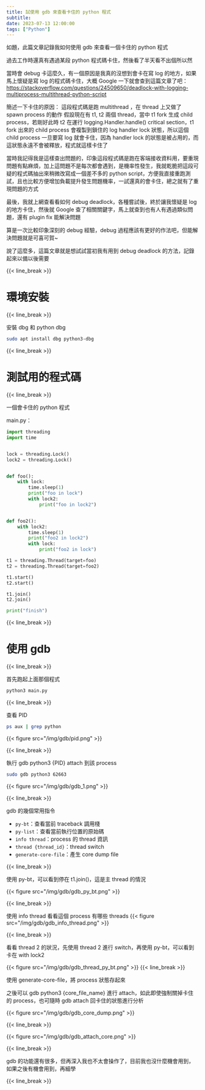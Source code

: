 ```yaml
---
title: 試使用 gdb 來查看卡住的 python 程式
subtitle: 
date: 2023-07-13 12:00:00
tags: ["Python"]
---
```


如題，此篇文章記錄我如何使用 gdb 來查看一個卡住的 python 程式

過去工作時還真有遇過某段 python 程式碼卡住，然後看了半天看不出個所以然

當時會 debug 卡這麼久，有一個原因是我真的沒想到會卡在寫 log 的地方，如果馬上懷疑是寫 log 的程式碼卡住，大概 Google 一下就會查到這篇文章了吧：https://stackoverflow.com/questions/24509650/deadlock-with-logging-multiprocess-multithread-python-script

簡述一下卡住的原因：
這段程式碼是跑 multithread ，在 thread 上又做了 spawn process 的動作
假設現在有 t1, t2 兩個 thread，當中 t1 fork 生成 child process，若剛好此時 t2 在運行 logging.Handler.handle() critical section，t1 fork 出來的 child process 會複製到鎖住的 log handler lock 狀態，所以這個 child process 一旦要寫 log 就會卡住，因為 handler lock 的狀態是被占用的，而這狀態永遠不會被釋放，程式就這樣卡住了

<!--more-->

當時我記得我是這樣查出問題的，印象這段程式碼是跑在客端接收資料用，要重現問題有點麻煩，加上這問題不是每次都會遇到，是機率性發生，我就乾脆把這段可疑的程式碼抽出來稍微改寫成一個差不多的 python script，方便我直接重跑測試，且也比較方便增加負載提升發生問題機率，一試還真的會卡住，總之就有了重現問題的方式

最後，我就上網查看看如何 debug deadlock，各種嘗試後，終於讓我懷疑是 log 的地方卡住，然後就 Google 查了相關關鍵字，馬上就查到也有人有遇過類似問題，還有 plugin fix 能解決問題

算是一次比較印象深刻的 debug 經驗，debug 過程應該有更好的作法吧，但能解決問題就是可喜可賀~

說了這麼多，這篇文章就是想試試當初我有用到 debug deadlock 的方法，記錄起來以備以後需要

{{< line_break >}}
# 環境安裝
{{< line_break >}}

安裝 dbg 和 python dbg

```bash
sudo apt install dbg python3-dbg
```

{{< line_break >}}
# 測試用的程式碼
{{< line_break >}}

一個會卡住的 python 程式

main.py：
```python
import threading
import time


lock = threading.Lock()
lock2 = threading.Lock()


def foo():
    with lock:
        time.sleep(1)
        print("foo in lock")
        with lock2:
            print("foo in lock2")


def foo2():
    with lock2:
        time.sleep(1)
        print("foo2 in lock2")
        with lock:
            print("foo2 in lock")

t1 = threading.Thread(target=foo)
t2 = threading.Thread(target=foo2)

t1.start()
t2.start()

t1.join()
t2.join()

print("finish")
```

{{< line_break >}}
# 使用 gdb
{{< line_break >}}

首先跑起上面那個程式
```bash
python3 main.py
```
{{< line_break >}}

查看 PID
```bash
ps aux | grep python
```
{{< figure src="/img/gdb/pid.png" >}}

{{< line_break >}}

執行 gdb python3 {PID} attach 到該 process
```bash
sudo gdb python3 62663
```

{{< figure src="/img/gdb/gdb_1.png" >}}

{{< line_break >}}

gdb 的幾個常用指令
- `py-bt`：查看當前 traceback 調用棧
- `py-list`：查看當前執行位置的原始碼
- `info thread`：process 的 thread 資訊
- `thread {thread_id}`：thread switch
- `generate-core-file`：產生 core dump file

{{< line_break >}}

使用 py-bt，可以看到停在 t1.join()，這是主 thread 的情況

{{< figure src="/img/gdb/gdb_py_bt.png" >}}

{{< line_break >}}

使用 info thread 看看這個 process 有哪些 threads
{{< figure src="/img/gdb/gdb_info_thread.png" >}}

{{< line_break >}}

看看 thread 2 的狀況，先使用 thread 2 進行 switch，再使用 py-bt，可以看到卡在 with lock2

{{< figure src="/img/gdb/gdb_thread_py_bt.png" >}}
{{< line_break >}}

使用 generate-core-file，將 process 狀態存起來

之後可以 gdb python3 {core_file_name} 進行 attach，如此即使強制關掉卡住的 process，也可隨時 gdb attach 回卡住的狀態進行分析

{{< figure src="/img/gdb/gdb_core_dump.png" >}}

{{< line_break >}}

{{< figure src="/img/gdb/gdb_attach_core.png" >}}

{{< line_break >}}



gdb 的功能還有很多，但再深入我也不太會操作了，目前我也沒什麼機會用到，如果之後有機會用到，再細學

{{< line_break >}}

